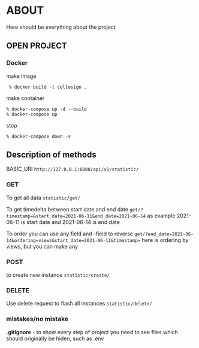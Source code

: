 # ABOUT

Here should be everything about the project

## OPEN PROJECT

### Docker

make image 
```
 % docker build -t cellosign .
```
make container
```
% docker-compose up -d --build
% docker-compose up
```
stop 
```
% docker-compose down -v   
```


## Description of methods
BASIC_URI
`http://127.0.0.1:8000/api/v1/statistic/`
### GET
To get all data
`statistic/get/`

To get timedelta between start date and end date
`get/?timestamp=&start_date=2021-06-11&end_date=2021-06-14`
as example 2021-06-11 is start date and 2021-06-14 is end date

To order you can use any field and -field to reverse `get/?end_date=2021-06-14&ordering=views&start_date=2021-06-11&timestamp=`
here is ordering by views, but you can make any
### POST
to create new instance 
`statistic/create/`
### DELETE
Use delete request to flash all instances
`statistic/delete/`

### mistakes/no mistake

**.gitignore** - to show every step of project you need to see files which should originally be hiden, such as .env 